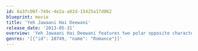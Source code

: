 ```yaml
---
id: 8a3fc00f-749c-4e2a-a82d-15425a17d062
blueprint: movie
title: 'Yeh Jawaani Hai Deewani'
release_date: '2013-05-31'
overview: 'Yeh Jawaani Hai Deewani features two polar opposite characters, who at one point were classmates in Modern School. The first is Naina Talwar (Deepika Padukone), a studious bespectacled young girl. The second is Bunny (Ranbir Kapoor), a carefree young travel-show host, intent on breaking out of the pattern of getting an education, a career, a wife, children, retirement, and eventually death.'
genres: '[{"id": 10749, "name": "Romance"}]'
---
```

